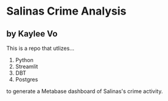 # Salinas Crime Analysis
## by Kaylee Vo

This is a repo that utlizes...
1. Python
2. Streamlit
3. DBT
4. Postgres

to generate a Metabase dashboard of Salinas's crime activity.